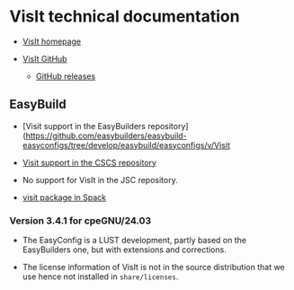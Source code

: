 # VisIt technical documentation

-   [VisIt homepage](https://visit.llnl.gov/)

-   [VisIt GitHub](https://github.com/visit-dav/visit)
    
    -   [GitHub releases](https://github.com/visit-dav/visit/releases)


## EasyBuild

-   [Visit support in the EasyBuilders repository](https://github.com/easybuilders/easybuild-easyconfigs/tree/develop/easybuild/easyconfigs/v/Visit

-   [Visit support in the CSCS repository](https://github.com/eth-cscs/production/tree/master/easybuild/easyconfigs/v/Visit)

-   No support for VisIt in the JSC repository.

-   [visit package in Spack](https://packages.spack.io/package.html?name=visit)


### Version 3.4.1 for cpeGNU/24.03

-   The EasyConfig is a LUST development, partly based on the EasyBuilders one,
    but with extensions and corrections.

-   The license information of VisIt is not in the source distribution that we use
    hence not installed in `share/licenses`.

